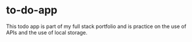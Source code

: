 # to-do-app
This todo app is part of my full stack portfolio and is practice on the use of APIs and the use of local storage.

